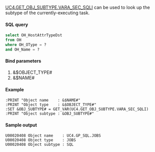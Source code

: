 [UC4.GET_OBJ_SUBTYPE.VARA_SEC_SQLI](https://github.com/michael-lowry/automation_engine/blob/master/UC4.GET_OBJ_SUBTYPE.VARA_SEC_SQLI.xml) can be used to look up the subtype of the currently-executing task.

#### SQL query ####
```sql
select OH_HostAttrTypeDst
from OH
where OH_OType = ?
and OH_Name = ?
```

#### Bind parameters ####
1. &$OBJECT_TYPE#
2. &$NAME#

#### Example ####
~~~~
:PRINT "Object name    : &$NAME#"
:PRINT "Object type    : &$OBJECT_TYPE#"
:SET &OBJ_SUBTYPE# = GET_VAR(UC4.GET_OBJ_SUBTYPE.VARA_SEC_SQLI)
:PRINT "Object subtype : &OBJ_SUBTYPE#"
~~~~

#### Sample output ####
~~~~
U00020408 Object name    : UC4.GP_SQL.JOBS
U00020408 Object type    : JOBS
U00020408 Object subtype : SQL
~~~~

